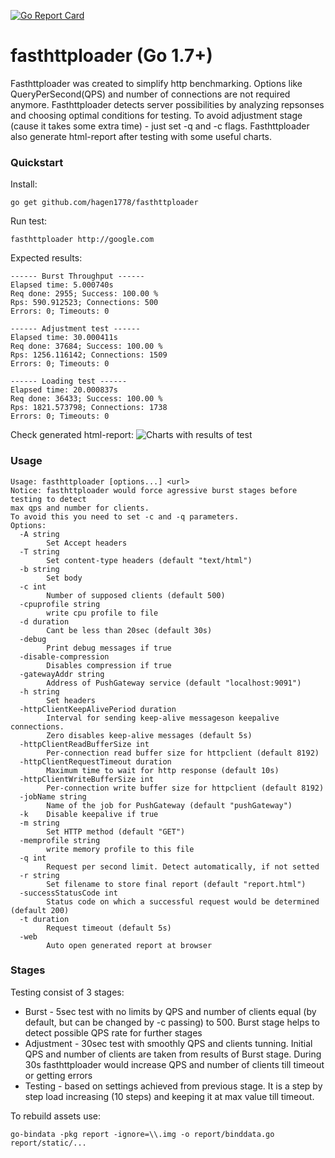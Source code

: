 [![Go Report Card](https://goreportcard.com/badge/github.com/hagen1778/fasthttploader)](https://goreportcard.com/report/github.com/hagen1778/fasthttploader)

# fasthttploader (Go 1.7+)

Fasthttploader was created to simplify http benchmarking. Options like QueryPerSecond(QPS) and number of connections are not required anymore. Fasthttploader detects server possibilities by analyzing repsonses and choosing optimal conditions for testing. To avoid adjustment stage (cause it takes some extra time) - just set -q and -c flags.
Fasthttploader also generate html-report after testing with some useful charts.

### Quickstart
Install:
```
go get github.com/hagen1778/fasthttploader
```

Run test:
```
fasthttploader http://google.com
```

Expected results:
```
------ Burst Throughput ------
Elapsed time: 5.000740s
Req done: 2955; Success: 100.00 %
Rps: 590.912523; Connections: 500
Errors: 0; Timeouts: 0

------ Adjustment test ------
Elapsed time: 30.000411s
Req done: 37684; Success: 100.00 %
Rps: 1256.116142; Connections: 1509
Errors: 0; Timeouts: 0

------ Loading test ------
Elapsed time: 20.000837s
Req done: 36433; Success: 100.00 %
Rps: 1821.573798; Connections: 1738
Errors: 0; Timeouts: 0
```
Check generated html-report:
![Charts with results of test](https://raw.githubusercontent.com/hagen1778/fasthttploader/master/report/static/img/charts.jpg "Result chart")

### Usage
```
Usage: fasthttploader [options...] <url>
Notice: fasthttploader would force agressive burst stages before testing to detect 
max qps and number for clients.
To avoid this you need to set -c and -q parameters.
Options:
  -A string
        Set Accept headers
  -T string
        Set content-type headers (default "text/html")
  -b string
        Set body
  -c int
        Number of supposed clients (default 500)
  -cpuprofile string
        write cpu profile to file
  -d duration
        Cant be less than 20sec (default 30s)
  -debug
        Print debug messages if true
  -disable-compression
        Disables compression if true
  -gatewayAddr string
        Address of PushGateway service (default "localhost:9091")
  -h string
        Set headers
  -httpClientKeepAlivePeriod duration
        Interval for sending keep-alive messageson keepalive connections. 
        Zero disables keep-alive messages (default 5s)
  -httpClientReadBufferSize int
        Per-connection read buffer size for httpclient (default 8192)
  -httpClientRequestTimeout duration
        Maximum time to wait for http response (default 10s)
  -httpClientWriteBufferSize int
        Per-connection write buffer size for httpclient (default 8192)
  -jobName string
        Name of the job for PushGateway (default "pushGateway")
  -k    Disable keepalive if true
  -m string
        Set HTTP method (default "GET")
  -memprofile string
        write memory profile to this file
  -q int
        Request per second limit. Detect automatically, if not setted
  -r string
        Set filename to store final report (default "report.html")
  -successStatusCode int
        Status code on which a successful request would be determined (default 200)
  -t duration
        Request timeout (default 5s)
  -web
        Auto open generated report at browser

```

### Stages
Testing consist of 3 stages:
* Burst - 5sec test with no limits by QPS and number of clients equal (by default, but can be changed by -c passing) to 500. Burst stage helps to detect possible QPS rate for further stages
* Adjustment - 30sec test with smoothly QPS and clients tunning. Initial QPS and number of clients are taken from results of Burst stage. During 30s fasthttploader would increase QPS and number of clients till timeout or getting errors
* Testing - based on settings achieved from previous stage. It is a step by step load increasing (10 steps) and keeping it at max value till timeout.

To rebuild assets use:
```
go-bindata -pkg report -ignore=\\.img -o report/binddata.go report/static/...
```
